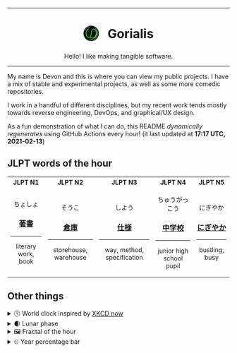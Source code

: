 ***

<h1 align="center">
<sub>
    <img src="readme/resources/avatar.png" height="36">
</sub>
&nbsp;
Gorialis
</h1>
<p align="center">
Hello! I like making tangible software.
</p>

***

My name is Devon and this is where you can view my public projects. I have a mix of stable and experimental projects, as well as some more comedic repositories.

I work in a handful of different disciplines, but my recent work tends mostly towards reverse engineering, DevOps, and graphical/UX design.

As a fun demonstration of what I can do, this README *dynamically regenerates* using GitHub Actions every hour! (it last updated at **17:17 UTC, 2021-02-13**)

<h2>JLPT words of the hour</h2>
<table>
    <tr>
        <th>JLPT N1</th>
        <th>JLPT N2</th>
        <th>JLPT N3</th>
        <th>JLPT N4</th>
        <th>JLPT N5</th>
    </tr>
    <tr>
        <td>
            <p align="center">ちょしょ</p>
            <h3 align="center"><b><a href="https://jisho.org/search/%E8%91%97%E6%9B%B8">著書</a></b></h3>
            <hr>
            <p align="center">literary work,<wbr> book</p>
        </td>
        <td>
            <p align="center">そうこ</p>
            <h3 align="center"><b><a href="https://jisho.org/search/%E5%80%89%E5%BA%AB">倉庫</a></b></h3>
            <hr>
            <p align="center">storehouse,<wbr> warehouse</p>
        </td>
        <td>
            <p align="center">しよう</p>
            <h3 align="center"><b><a href="https://jisho.org/search/%E4%BB%95%E6%A7%98">仕様</a></b></h3>
            <hr>
            <p align="center">way,<wbr> method,<wbr> specification</p>
        </td>
        <td>
            <p align="center">ちゅうがっこう</p>
            <h3 align="center"><b><a href="https://jisho.org/search/%E4%B8%AD%E5%AD%A6%E6%A0%A1">中学校</a></b></h3>
            <hr>
            <p align="center">junior high school pupil</p>
        </td>
        <td>
            <p align="center">にぎやか</p>
            <h3 align="center"><b><a href="https://jisho.org/search/%E3%81%AB%E3%81%8E%E3%82%84%E3%81%8B">にぎやか</a></b></h3>
            <hr>
            <p align="center">bustling,<wbr> busy</p>
        </td>
    </tr>
</table>

<h2>Other things</h2>
<details>
<summary>🕔  World clock inspired by <a href="https://xkcd.com/now">XKCD now</a></summary>

> <img src="generated/now.png" width="512">

</details>
<details>
<summary>🌒 Lunar phase</summary>

The moon is approximately 8.75% through its phase (Waxing Crescent).

</details>
<details>
<summary>&#x1f5bc; Fractal of the hour</summary>

> <img src="generated/fractal.png" width="512">

</details>
<details>
<summary>&#x23f2; Year percentage bar</summary>
<pre><code>2021 [██▁▁▁▁▁▁▁▁▁▁▁▁▁▁▁▁▁▁] 11.98%</code></pre>
</details>
